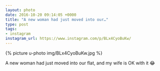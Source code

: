 ```yaml
---
layout: photo
date: 2016-10-20 09:14:05 +0000
title: "A new woman had just moved into our…"
type: post
tags:
- instagram
instagram_url: https://www.instagram.com/p/BLx4CyoBuKw/
---
```


{% picture u-photo img/BLx4CyoBuKw.jpg %}

A new woman had just moved into our flat, and my wife is OK with it 😂
